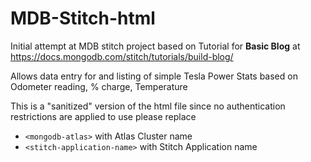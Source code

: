 # MDB-Stitch-html
Initial attempt at MDB stitch project
based on Tutorial for **Basic Blog** at https://docs.mongodb.com/stitch/tutorials/build-blog/

Allows data entry for and listing of simple Tesla Power Stats based on Odometer reading, % charge, Temperature

This is a "sanitized" version of the html file since no authentication restrictions are applied
to use please replace
- `<mongodb-atlas>` with Atlas Cluster name
- `<stitch-application-name>` with Stitch Application name
